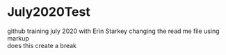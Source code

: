 # July2020Test
github training july 2020 with Erin Starkey
changing the read me file
using markup <br> does this create a break
